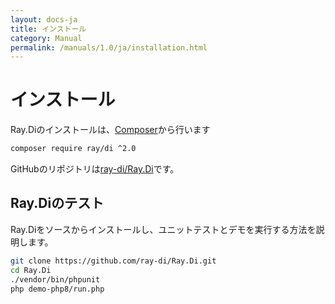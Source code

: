 ```yaml
---
layout: docs-ja
title: インストール
category: Manual
permalink: /manuals/1.0/ja/installation.html
---
```

# インストール

Ray.Diのインストールは、[Composer](https://github.com/composer/composer)から行います

```bash
composer require ray/di ^2.0
```

GitHubのリポジトリは[ray-di/Ray.Di](https://github.com/ray-di/Ray.Di)です。

## Ray.Diのテスト

Ray.Diをソースからインストールし、ユニットテストとデモを実行する方法を説明します。

```bash
git clone https://github.com/ray-di/Ray.Di.git
cd Ray.Di
./vendor/bin/phpunit
php demo-php8/run.php
```
